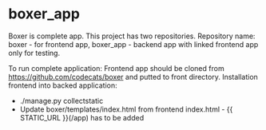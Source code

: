 # boxer_app
Boxer is complete app. This project has two repositories. Repository name: boxer - for frontend app, boxer_app - backend app with linked frontend app only for testing.

To run complete application: Frontend app should be cloned from https://github.com/codecats/boxer and putted to front directory.
Installation frontend into backed application:
 - ./manage.py collectstatic
 - Update boxer/templates/index.html from frontend index.html - {{ STATIC_URL }}(/app) has to be added


